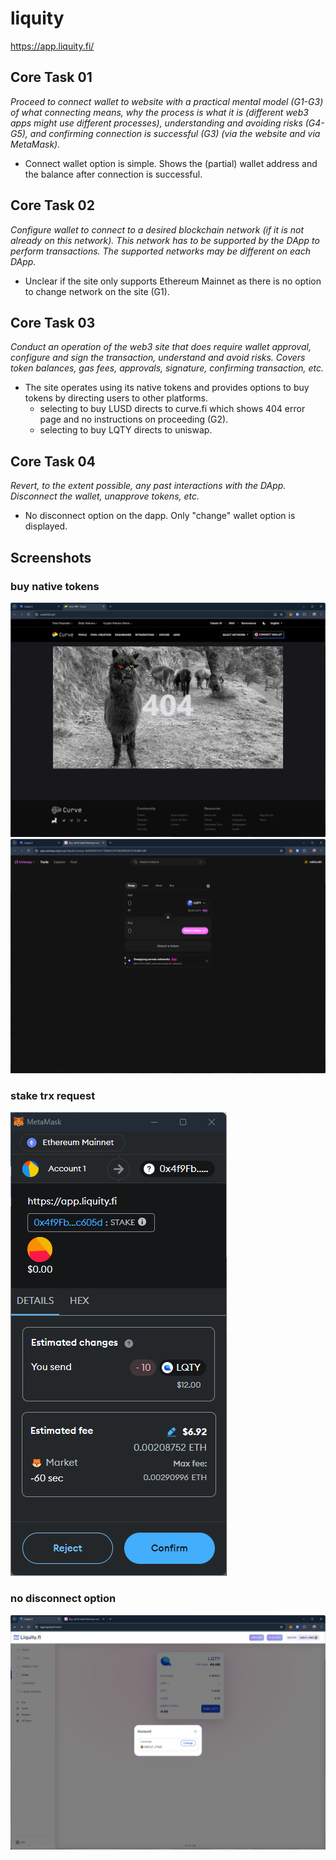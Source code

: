 # liquity
https://app.liquity.fi/

## Core Task 01

*Proceed to connect wallet to website with a practical mental model (G1-G3) of what connecting means, why the process is what it is (different web3 apps might use different processes), understanding and avoiding risks (G4-G5), and confirming connection is successful (G3) (via the website and via MetaMask).*

- Connect wallet option is simple. Shows the (partial) wallet address and the balance after connection is successful.

## Core Task 02

*Configure wallet to connect to a desired blockchain network (if it is not already on this network). This network has to be supported by the DApp to perform transactions. The supported networks may be different on each DApp.* 

- Unclear if the site only supports Ethereum Mainnet as there is no option to change network on the site (G1).

## Core Task 03

*Conduct an operation of the web3 site that does require wallet approval, configure and sign the transaction, understand and avoid risks. Covers token balances, gas fees, approvals, signature, confirming transaction, etc.*

- The site operates using its native tokens and provides options to buy tokens by directing users to other platforms.
    - selecting to buy LUSD directs to curve.fi which shows 404 error page and no instructions on proceeding (G2).
    - selecting to buy LQTY directs to uniswap.

## Core Task 04

*Revert, to the extent possible, any past interactions with the DApp. Disconnect the wallet, unapprove tokens, etc.* 

- No disconnect option on the dapp. Only "change" wallet option is displayed.


## Screenshots
### buy native tokens
![curve.fi 404](image-37.png)
![uniswap](image-38.png)

### stake trx request
![trx prompt](image-36.png)

### no disconnect option
![change wallet](image-39.png)

